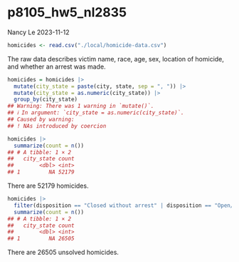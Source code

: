 p8105_hw5_nl2835
================
Nancy Le
2023-11-12

``` r
homicides <- read.csv("./local/homicide-data.csv")
```

The raw data describes victim name, race, age, sex, location of
homicide, and whether an arrest was made.

``` r
homicides = homicides |> 
  mutate(city_state = paste(city, state, sep = ", ")) |> 
  mutate(city_state = as.numeric(city_state)) |> 
  group_by(city_state) 
## Warning: There was 1 warning in `mutate()`.
## ℹ In argument: `city_state = as.numeric(city_state)`.
## Caused by warning:
## ! NAs introduced by coercion
```

``` r
homicides |> 
  summarize(count = n())
## # A tibble: 1 × 2
##   city_state count
##        <dbl> <int>
## 1         NA 52179
```

There are 52179 homicides.

``` r
homicides |> 
  filter(disposition == "Closed without arrest" | disposition == "Open/No arrest") |> 
  summarize(count = n())
## # A tibble: 1 × 2
##   city_state count
##        <dbl> <int>
## 1         NA 26505
```

There are 26505 unsolved homicides.
